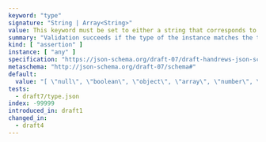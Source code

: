 ```yaml
---
keyword: "type"
signature: "String | Array<String>"
value: This keyword must be set to either a string that corresponds to one of the supported types, or a *non-empty* array of unique strings that correspond to one of the supported types
summary: "Validation succeeds if the type of the instance matches the type represented by the given type, or matches at least one of the given types."
kind: [ "assertion" ]
instance: [ "any" ]
specification: "https://json-schema.org/draft-07/draft-handrews-json-schema-validation-01#rfc.section.6.1.1"
metaschema: "http://json-schema.org/draft-07/schema#"
default:
  value: "[ \"null\", \"boolean\", \"object\", \"array\", \"number\", \"string\" ]"
tests:
  - draft7/type.json
index: -99999
introduced_in: draft1
changed_in:
  - draft4
---
```

